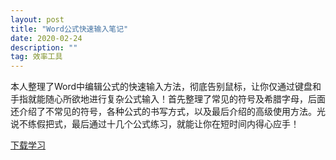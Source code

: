 ```yaml
---
layout: post
title: "Word公式快速输入笔记"
date: 2020-02-24
description: ""
tag: 效率工具
---
```


​        本人整理了Word中编辑公式的快速输入方法，彻底告别鼠标，让你仅通过键盘和手指就能随心所欲地进行复杂公式输入！首先整理了常见的符号及希腊字母，后面还介绍了不常见的符号，各种公式的书写方式，以及最后介绍的高级使用方法。光说不练假把式，最后通过十几个公式练习，就能让你在短时间内得心应手！

[下载学习](/downloads/Word公式快速编辑速成笔记.pdf) 